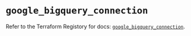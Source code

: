 # `google_bigquery_connection`

Refer to the Terraform Registory for docs: [`google_bigquery_connection`](https://registry.terraform.io/providers/hashicorp/google/5.0.0/docs/resources/bigquery_connection).
